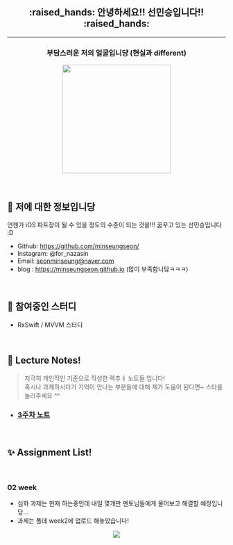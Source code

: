 <h2 align="center"> :raised_hands: 안녕하세요!! 선민승입니다!! :raised_hands: </h2> 

____________

<h3 align="center"> 부담스러운 저의 얼굴입니댱 (현실과 different) </h3>
<p align="center"><img src="https://user-images.githubusercontent.com/37579661/97685095-4bb1c180-1adc-11eb-9059-c3f3cc72b43b.png" width="250" height="250"></p>
</br>

## :seedling: 저에 대한 정보입니당   
언젠가 iOS 파트장이 될 수 있을 정도의 수준이 되는 것을!!! 꿈꾸고 있는 선민승입니다 :D  
  
- Github: https://github.com/minseungseon/  
- Instagram: @for_nazasin  
- Email: seonminseung@naver.com   
- blog : https://minseungseon.github.io (많이 부족합니닼ㅋㅋㅋ)  
</br>

## :pencil: 참여중인 스터디  
- RxSwift / MVVM 스터디  

</br>

## :t-rex: Lecture Notes!   
> 지극히 개인적인 기준으로 작성한 렉추ㅕ 노트들 입니다!  
> 혹시나 과제하시다가 기억이 안나는 부분들에 대해 제가 도움이 된다면~ 
> 스타를 눌러주세요 ^^  

- ### [3주차 노트](https://github.com/27thONSOPT-iOS/SeonMinSeung/blob/master/week3.md)

</br>

## :sparkles: Assignment List!  

</br>

### 02 week    
- 심화 과제는 현재 하는중인데 내일 몇개만 멘토님들에게 물어보고 해결할 예정입니당... 
- 과제는 폴데 week2에 업로드 해놓았습니다!  

<p align="center"> <img src="https://user-images.githubusercontent.com/37579661/97680212-af86bb00-1ad9-11eb-8afa-92463d8e6fc2.gif"> </p>


